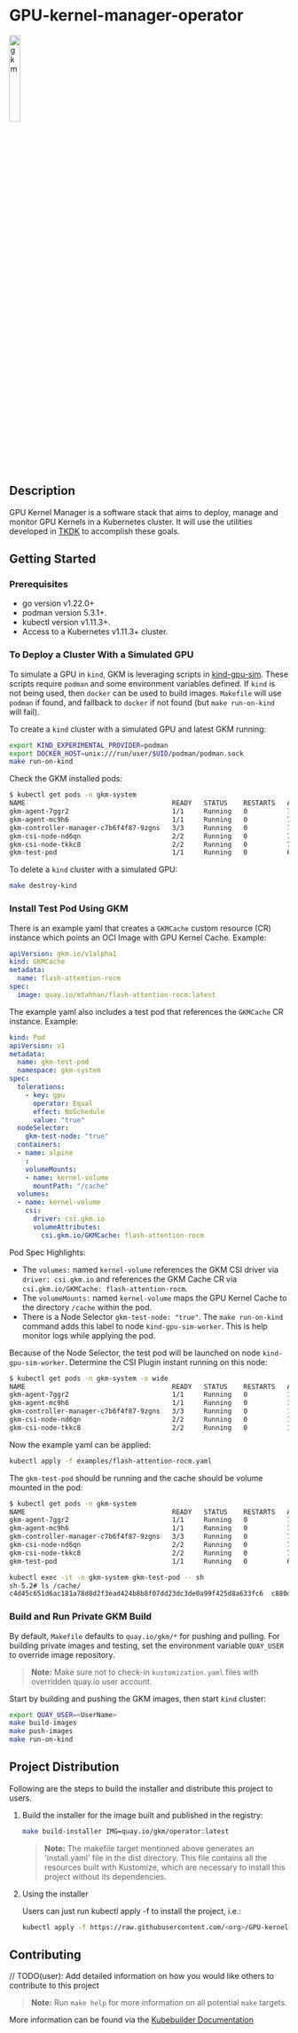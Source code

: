 # GPU-kernel-manager-operator

<!-- markdownlint-disable  MD033 -->
<img src="docs/images/gkm-logo.png" alt="gkm" width="20%" height="auto">
<!-- markdownlint-enable  MD033 -->

## Description

GPU Kernel Manager is a software stack that aims to deploy, manage and
monitor GPU Kernels in a Kubernetes cluster.
It will use the utilities developed in
[TKDK](https://github.com/redhat-et/TKDK) to accomplish these goals.

## Getting Started

### Prerequisites

- go version v1.22.0+
- podman version 5.3.1+.
- kubectl version v1.11.3+.
- Access to a Kubernetes v1.11.3+ cluster.

### To Deploy a Cluster With a Simulated GPU

To simulate a GPU in `kind`, GKM is leveraging scripts in
[kind-gpu-sim](https://github.com/maryamtahhan/kind-gpu-sim).
These scripts require `podman` and some environment variables defined.
If `kind` is not being used, then `docker` can be used to build images.
`Makefile` will use `podman` if found, and fallback to `docker` if not found
(but `make run-on-kind` will fail).

To create a `kind` cluster with a simulated GPU and latest GKM running:

```sh
export KIND_EXPERIMENTAL_PROVIDER=podman
export DOCKER_HOST=unix:///run/user/$UID/podman/podman.sock
make run-on-kind
```

Check the GKM installed pods:

```sh
$ kubectl get pods -n gkm-system
NAME                                     READY   STATUS    RESTARTS   AGE
gkm-agent-7ggr2                          1/1     Running   0          74m
gkm-agent-mc9h6                          1/1     Running   0          74m
gkm-controller-manager-c7b6f4f87-9zgns   3/3     Running   0          74m
gkm-csi-node-nd6qn                       2/2     Running   0          74m
gkm-csi-node-tkkc8                       2/2     Running   0          74m
gkm-test-pod                             1/1     Running   0          64m
```

To delete a `kind` cluster with a simulated GPU:

```sh
make destroy-kind
```

### Install Test Pod Using GKM

There is an example yaml that creates a `GKMCache` custom resource (CR)
instance which points an OCI Image with GPU Kernel Cache. Example:

```yaml
apiVersion: gkm.io/v1alpha1
kind: GKMCache
metadata:
  name: flash-attention-rocm
spec:
  image: quay.io/mtahhan/flash-attention-rocm:latest
```

The example yaml also includes a test pod that references the `GKMCache` CR
instance. Example:

```yaml
kind: Pod
apiVersion: v1
metadata:
  name: gkm-test-pod
  namespace: gkm-system
spec:
  tolerations:
    - key: gpu
      operator: Equal
      effect: NoSchedule
      value: "true"
  nodeSelector:
    gkm-test-node: "true"
  containers:
  - name: alpine
    :
    volumeMounts:
    - name: kernel-volume
      mountPath: "/cache"
  volumes:
  - name: kernel-volume
    csi:
      driver: csi.gkm.io
      volumeAttributes:
        csi.gkm.io/GKMCache: flash-attention-rocm
```

Pod Spec Highlights:

- The `volumes:` named `kernel-volume` references the GKM CSI driver via
  `driver: csi.gkm.io` and references the GKM Cache CR via
  `csi.gkm.io/GKMCache: flash-attention-rocm`.
- The `volumeMounts:` named `kernel-volume` maps the GPU Kernel Cache to the
  directory `/cache` within the pod.
- There is a Node Selector `gkm-test-node: "true"`.
  The `make run-on-kind` command adds this label to node `kind-gpu-sim-worker`.
  This is help monitor logs while applying the pod.

Because of the Node Selector, the test pod will be launched on node
`kind-gpu-sim-worker`. Determine the CSI Plugin instant running on this node:

<!-- markdownlint-disable  MD013 -->
<!-- Temporarily disable MD013 - Line length to keep the block formatting  -->
```sh
$ kubectl get pods -n gkm-system -o wide
NAME                                     READY   STATUS    RESTARTS   AGE    IP           NODE
gkm-agent-7ggr2                          1/1     Running   0          102m   10.244.1.6   kind-gpu-sim-worker
gkm-agent-mc9h6                          1/1     Running   0          102m   10.244.2.3   kind-gpu-sim-worker2
gkm-controller-manager-c7b6f4f87-9zgns   3/3     Running   0          102m   10.244.0.5   kind-gpu-sim-control-plane
gkm-csi-node-nd6qn                       2/2     Running   0          102m   10.89.0.67   kind-gpu-sim-worker2
gkm-csi-node-tkkc8                       2/2     Running   0          102m   10.89.0.66   kind-gpu-sim-worker  <-- HERE
```
<!-- markdownlint-enable  MD013 -->

Now the example yaml can be applied:

```sh
kubectl apply -f examples/flash-attention-rocm.yaml
```

The `gkm-test-pod` should be running and the cache should be volume mounted in
the pod:

<!-- markdownlint-disable  MD013 -->
<!-- Temporarily disable MD013 - Line length to keep the block formatting  -->
```sh
$ kubectl get pods -n gkm-system
NAME                                     READY   STATUS    RESTARTS   AGE
gkm-agent-7ggr2                          1/1     Running   0          74m
gkm-agent-mc9h6                          1/1     Running   0          74m
gkm-controller-manager-c7b6f4f87-9zgns   3/3     Running   0          74m
gkm-csi-node-nd6qn                       2/2     Running   0          74m
gkm-csi-node-tkkc8                       2/2     Running   0          74m
gkm-test-pod                             1/1     Running   0          64m

kubectl exec -it -n gkm-system gkm-test-pod -- sh
sh-5.2# ls /cache/
c4d45c651d6ac181a78d8d2f3ead424b8b8f07dd23dc3de0a99f425d8a633fc6  c880dcbe2ffa9f4c96a3c5ce87fbf0b61a04ee4c46f96ee728d2d1efb65133f6  e0a7f37fbe7bb678faad9ffe683ba5d53d92645aefa5b62195bc2683b9971485
```
<!-- markdownlint-enable  MD013 -->

### Build and Run Private GKM Build

By default, `Makefile` defaults to `quay.io/gkm/*` for pushing and pulling.
For building private images and testing, set the environment variable
`QUAY_USER` to override image repository.

> **Note:** Make sure not to check-in `kustomization.yaml` files with overridden
> quay.io user account.

Start by building and pushing the GKM images, then start `kind` cluster:

```sh
export QUAY_USER=<UserName>
make build-images
make push-images
make run-on-kind
```

## Project Distribution

Following are the steps to build the installer and distribute this project to
users.

1. Build the installer for the image built and published in the registry:

    ```sh
    make build-installer IMG=quay.io/gkm/operator:latest
    ```

    > **Note:**  The makefile target mentioned above generates an 'install.yaml'
    > file in the dist directory. This file contains all the resources built
    > with Kustomize, which are necessary to install this project without
    > its dependencies.

1. Using the installer
    <!-- markdownlint-disable  MD033 -->
    Users can just run kubectl apply -f <URL for YAML BUNDLE> to install the
    project, i.e.:

    <!-- markdownlint-disable  MD013 -->
    <!-- Temporarily disable MD013 - Line length to keep the block formatting  -->
    ```sh
    kubectl apply -f https://raw.githubusercontent.com/<org>/GPU-kernel-manager-operator/<tag or branch>/dist/install.yaml
    ```
    <!-- markdownlint-enable  MD013 -->
    <!-- markdownlint-enable  MD033 -->

## Contributing

// TODO(user): Add detailed information on how you would like others to
contribute to this project

> **Note:** Run `make help` for more information on all potential `make`
> targets.

More information can be found via the
[Kubebuilder Documentation](https://book.kubebuilder.io/introduction.html)
